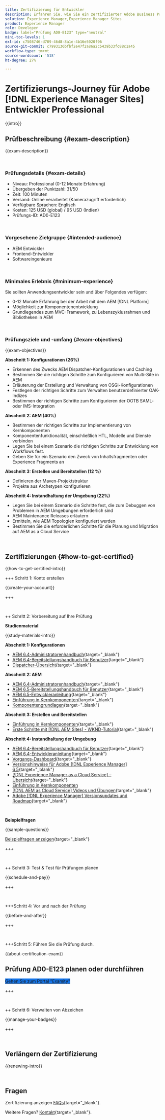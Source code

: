 ```yaml
---
title: Zertifizierung für Entwickler
description: Erfahren Sie, wie Sie ein zertifizierter Adobe Business Practitioner-Experte in [!DNL Experience Manager Sites].
solution: Experience Manager,Experience Manager Sites
product: Experience Manager
role: Developer
badge: label="Prüfung AD0-E123" type="neutral"
mini-toc-levels: 1
exl-id: c7508746-d709-46d8-8a1e-4b16e5020f96
source-git-commit: c7993136bfbf2e47f2a86a2c5439b33fc88c1a45
workflow-type: tm+mt
source-wordcount: '518'
ht-degree: 27%

---
```


# Zertifizierungs-Journey für Adobe [!DNL Experience Manager Sites] Entwickler Professional

{{intro}}

## Prüfbeschreibung {#exam-description}

{{exam-description}}

<br>

### Prüfungsdetails {#exam-details}

* Niveau: Professional (0-12 Monate Erfahrung)
* Übergeben der Punktzahl: 31/50
* Zeit: 100 Minuten
* Versand: Online verarbeitet (Kamerazugriff erforderlich)
* Verfügbare Sprachen: Englisch
* Kosten: 125 USD (global) / 95 USD (Indien)
* Prüfungs-ID: AD0-E123

<br>

### Vorgesehene Zielgruppe {#intended-audience}

* AEM Entwickler
* Frontend-Entwickler
* Softwareingenieure

<br>

### Minimales Erlebnis {#minimum-experience}

Sie sollten Anwendungsentwickler sein und über Folgendes verfügen:

* 0-12 Monate Erfahrung bei der Arbeit mit dem AEM [!DNL Platform]
* Möglichkeit zur Komponentenentwicklung
* Grundlegendes zum MVC-Framework, zu Lebenszyklusrahmen und Bibliotheken in AEM

<br>

### Prüfungsziele und -umfang {#exam-objectives}

{{exam-objectives}}

**Abschnitt 1: Konfigurationen (26%)**

* Erkennen des Zwecks AEM Dispatcher-Konfigurationen und Caching
* Bestimmen Sie die richtigen Schritte zum Konfigurieren von Multi-Site in AEM
* Erläuterung der Erstellung und Verwaltung von OSGi-Konfigurationen
* Festlegen der richtigen Schritte zum Verwalten benutzerdefinierter OAK-Indizes
* Bestimmen der richtigen Schritte zum Konfigurieren der OOTB SAML- oder IMS-Integration

**Abschnitt 2: AEM (40%)**

* Bestimmen der richtigen Schritte zur Implementierung von Kernkomponenten
* Komponentenfunktionalität, einschließlich HTL, Modelle und Dienste verbinden
* Legen Sie bei einem Szenario die richtigen Schritte zur Entwicklung von Workflows fest.
* Geben Sie für ein Szenario den Zweck von Inhaltsfragmenten oder Experience Fragments an

**Abschnitt 3: Erstellen und Bereitstellen (12 %)**

* Definieren der Maven-Projektstruktur
* Projekte aus Archetypen konfigurieren

**Abschnitt 4: Instandhaltung der Umgebung (22%)**

* Legen Sie bei einem Szenario die Schritte fest, die zum Debuggen von Problemen in AEM Umgebungen erforderlich sind
* AEM Maintenance Releases erläutern
* Ermitteln, wie AEM Topologien konfiguriert werden
* Bestimmen Sie die erforderlichen Schritte für die Planung und Migration auf AEM as a Cloud Service

<br>

## Zertifizierungen {#how-to-get-certified}

{{how-to-get-certified-intro}}

+++ Schritt 1: Konto erstellen

{{create-your-account}}

+++

<br>

++ Schritt 2: Vorbereitung auf Ihre Prüfung

**Studienmaterial**

{{study-materials-intro}}

**Abschnitt 1: Konfigurationen**

* [AEM 6.4-Administratorenhandbuch](https://experienceleague.adobe.com/docs/experience-manager-64/administering/home.html?lang=de){target="_blank"}
* [AEM 6.4-Bereitstellungshandbuch für Benutzer](https://experienceleague.adobe.com/docs/experience-manager-64/deploying/home.html?lang=de){target="_blank"}
* [Dispatcher-Übersicht](https://docs.adobe.com/content/help/de-DE/experience-cloud/user-guides/home.translate.html){target="_blank"}

**Abschnitt 2: AEM**

* [AEM 6.4-Administratorenhandbuch](https://experienceleague.adobe.com/docs/experience-manager-64/administering/home.html?lang=de){target="_blank"}
* [AEM 6.5-Bereitstellungshandbuch für Benutzer](https://experienceleague.adobe.com/docs/experience-manager-65/deploying/home.html?lang=de){target="_blank"}
* [AEM 6.5-Entwickleranleitung](https://experienceleague.adobe.com/docs/experience-manager-65/developing/home.html?lang=de){target="_blank"}
* [Einführung in Kernkomponenten](https://experienceleague.adobe.com/docs/experience-manager-core-components/using/introduction.html?lang=de){target="_blank"}
* [Komponentengrundlagen](https://experienceleague.adobe.com/docs/experience-manager-learn/getting-started-wknd-tutorial-develop/project-archetype/component-basics.html?lang=de){target="_blank"}

**Abschnitt 3: Erstellen und Bereitstellen**

* [Einführung in Kernkomponenten](https://experienceleague.adobe.com/docs/experience-manager-core-components/using/introduction.html?lang=de){target="_blank"}
* [Erste Schritte mit [!DNL AEM Sites] - WKND-Tutorial](https://experienceleague.adobe.com/docs/experience-manager-learn/getting-started-wknd-tutorial-develop/overview.html?lang=de){target="_blank"}


**Abschnitt 4: Instandhaltung der Umgebung**

* [AEM 6.4-Bereitstellungshandbuch für Benutzer](https://experienceleague.adobe.com/docs/experience-manager-64/deploying/home.html?lang=de){target="_blank"}
* [AEM 6.4-Entwickleranleitung](https://experienceleague.adobe.com/docs/experience-manager-64/developing/home.html?lang=en){target="_blank"}
* [Vorgangs-Dashboard](https://experienceleague.adobe.com/docs/experience-manager-65/administering/operations/operations-dashboard.html?lang=en#automated-maintenance-tasks){target="_blank"}
* [Versionshinweise für Adobe [!DNL Experience Manager] 6,5](https://experienceleague.adobe.com/docs/experience-manager-65/release-notes/service-pack/sp-release-notes.html?lang=de){target="_blank"}
* [[!DNL Experience Manager as a Cloud Service]  – Übersicht](https://experienceleague.adobe.com/docs/experience-manager-cloud-service/content/home.html?lang=de){target="_blank"}
* [Einführung in Kernkomponenten](https://experienceleague.adobe.com/docs/experience-manager-core-components/using/introduction.html?lang=de)
* [[!DNL AEM as Cloud Service] Videos und Übungen](https://experienceleague.adobe.com/docs/experience-manager-learn/cloud-service/overview.html?lang=de){target="_blank"}
* [Adobe [!DNL Experience Manager] Versionsupdates und Roadmap](https://experienceleague.adobe.com/docs/experience-manager-release-information/aem-release-updates/home.html?lang=de){target="_blank"}

<br>

**Beispielfragen**

{{sample-questions}}

[Beispielfragen anzeigen](https://scorpion.caveon.com/launchpad/ad3-e123-adobe-experience-manager-sites-developer-professional-sample-questions){target="_blank"}

+++

<br>

++ Schritt 3: Test &amp; Test für Prüfungen planen

{{schedule-and-pay}}

+++

<br>

+++Schritt 4: Vor und nach der Prüfung

{{before-and-after}}

+++

<br>

+++Schritt 5: Führen Sie die Prüfung durch.

{{about-certification-exam}}

## Prüfung AD0-E123 planen oder durchführen

<a href="https://www.certmetrics.com/adobe/candidate/examity_sso.aspx?eid=AD0-E123" target="_blank" class="spectrum-Button spectrum-Button--fill spectrum-Button--accent spectrum-Button--sizeM is-margin-bottom-big-big at-element-click-tracking" style="background-color:#1473E6">

<span class="spectrum-Button-label has-no-wrap">
   Gehen Sie zum Portal "Examity"
</span>
</a>

+++

<br>

++ Schritt 6: Verwalten von Abzeichen

{{manage-your-badges}}

+++

<br>

## Verlängern der Zertifizierung

{{renewing-intro}}

<br>

## Fragen

Zertifizierung anzeigen [FAQs](https://experienceleague.adobe.com/docs/certification/certification/faq.html){target="_blank"}.

Weitere Fragen? [Kontakt](mailto:certif@adobe.com){target="_blank"}.

